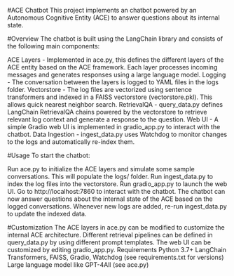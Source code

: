 #ACE Chatbot
This project implements an chatbot powered by an Autonomous Cognitive Entity (ACE) to answer questions about its internal state.

#Overview
The chatbot is built using the LangChain library and consists of the following main components:

ACE Layers - Implemented in ace.py, this defines the different layers of the ACE entity based on the ACE framework. Each layer processes incoming messages and generates responses using a large language model.
Logging - The conversation between the layers is logged to YAML files in the logs folder.
Vectorstore - The log files are vectorized using sentence transformers and indexed in a FAISS vectorstore (vectorstore.pkl). This allows quick nearest neighbor search.
RetrievalQA - query_data.py defines LangChain RetrievalQA chains powered by the vectorstore to retrieve relevant log context and generate a response to the question.
Web UI - A simple Gradio web UI is implemented in gradio_app.py to interact with the chatbot.
Data Ingestion - ingest_data.py uses Watchdog to monitor changes to the logs and automatically re-index them.

#Usage
To start the chatbot:

Run ace.py to initialize the ACE layers and simulate some sample conversations. This will populate the logs/ folder.
Run ingest_data.py to index the log files into the vectorstore.
Run gradio_app.py to launch the web UI.
Go to http://localhost:7860 to interact with the chatbot.
The chatbot can now answer questions about the internal state of the ACE based on the logged conversations. Whenever new logs are added, re-run ingest_data.py to update the indexed data.

#Customization
The ACE layers in ace.py can be modified to customize the internal ACE architecture.
Different retrieval pipelines can be defined in query_data.py by using different prompt templates.
The web UI can be customized by editing gradio_app.py.
Requirements
Python 3.7+
LangChain
Transformers, FAISS, Gradio, Watchdog (see requirements.txt for versions)
Large language model like GPT-4All (see ace.py)

